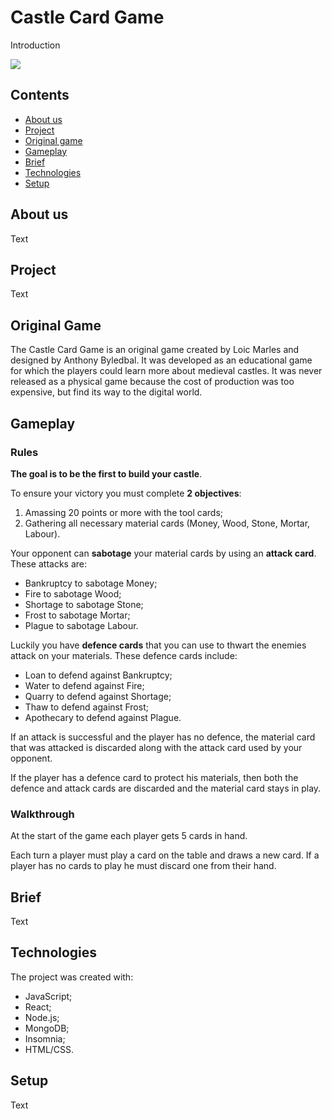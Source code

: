 # Castle Card Game

Introduction

![](https://github.com/PrinsWillem/castle_game_project/blob/main/client/public/images/castle-logo.png?raw=true)

## Contents
* [About us](#about-us)
* [Project](#Project)
* [Original game](#original-game)
* [Gameplay](#Gameplay)
* [Brief](#Brief)
* [Technologies](#Technologies)
* [Setup](#Setup)

## About us
Text

## Project
Text

## Original Game
The Castle Card Game is an original game created by Loic Marles and designed by Anthony Byledbal. It was developed as an educational game for which the players could learn more about medieval castles. It was never released as a physical game because the cost of production was too expensive, but find its way to the digital world.

## Gameplay

### Rules

**The goal is to be the first to build your castle**.

To ensure your victory you must complete **2 objectives**:
1. Amassing 20 points or more with the tool cards;
2. Gathering all necessary material cards (Money, Wood, Stone, Mortar, Labour).

Your opponent can **sabotage** your material cards by using an **attack card**. These attacks are:
- Bankruptcy to sabotage Money;
- Fire to sabotage Wood;
- Shortage to sabotage Stone;
- Frost to sabotage Mortar;
- Plague to sabotage Labour.

Luckily you have **defence cards** that you can use to thwart the enemies attack on your materials. These defence cards include:
- Loan to defend against Bankruptcy;
- Water to defend against Fire;
- Quarry to defend against Shortage;
- Thaw to defend against Frost;
- Apothecary to defend against Plague.

If an attack is successful and the player has no defence, the material card that was attacked is discarded along with the attack card used by your opponent.

If the player has a defence card to protect his materials, then both the defence and attack cards are discarded and the material card stays in play.

### Walkthrough

At the start of the game each player gets 5 cards in hand.

Each turn a player must play a card on the table and draws a new card. If a player has no cards to play he must discard one from their hand.

## Brief
Text

## Technologies
The project was created with:
- JavaScript;
- React;
- Node.js;
- MongoDB;
- Insomnia;
- HTML/CSS.

## Setup
Text
